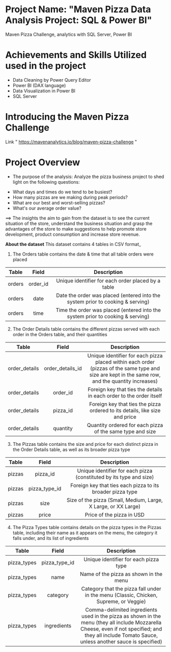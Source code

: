 # Project Name: "Maven Pizza Data Analysis Project: SQL & Power BI"
Maven Pizza Challenge, analytics with SQL Server, Power BI

# Achievements and Skills Utilized used in the project
+ Data Cleaning by Power Query Editor
+ Power BI (DAX language)
+  Data Visualization in Power BI
+   SQL Server
  
# Introducing the Maven Pizza Challenge
Link " https://mavenanalytics.io/blog/maven-pizza-challenge " 

# Project Overview
- The purpose of the analysis: Analyze the pizza business project to shed light on the following questions:
+ What days and times do we tend to be busiest?
+ How many pizzas are we making during peak periods?
+ What are our best and worst-selling pizzas?
+ What's our average order value?
  
==> The insights the aim to gain from the dataset is to see the current situation of the store, understand the business situation and grasp
the advantages of the store to make suggestions to help promote store development, product consumption and increase store revenue.

**About the dataset**
This dataset contains 4 tables in CSV format_
1. The Orders table contains the date & time that all table orders were placed

 
|    Table      |      Field       |  Description     |
| :------------:|:-------------:|:-----:|
|    orders          |       order_id     |  Unique identifier for each order placed by a table   |
|     orders         |        date      |   Date the order was placed (entered into the system prior to cooking & serving)|  
|     orders         | time     |    Time the order was placed (entered into the system prior to cooking & serving)|
  

2. The Order Details table contains the different pizzas served with each order in the Orders table, and their quantities
    
|       Table       |      Field        | Description     |
| :------------:|:-------------:|:-----:|
|    order_details          |        order_details_id      |  Unique identifier for each pizza placed within each order (pizzas of the same type and size are kept in the same row, and the quantity increases) |
|     order_details         |        order_id      |   Foreign key that ties the details in each order to the order itself |  
|     order_details         | pizza_id             |  Foreign key that ties the pizza ordered to its details, like size and price|  
|     order_details         | quantity             |    Quantity ordered for each pizza of the same type and size |
  

3. The Pizzas table contains the size and price for each distinct pizza in the Order Details table, as well as its broader pizza type
    
|       Table       |      Field        | Description     |
| :------------:|:-------------:|:-----:|
|    pizzas         |     pizza_id|	Unique identifier for each pizza (constituted by its type and size) |
|     pizzas         |      pizza_type_id	| Foreign key that ties each pizza to its broader pizza type   |
|    pizzas         |size |	Size of the pizza (Small, Medium, Large, X Large, or XX Large) |
|    pizzas         | price	| Price of the pizza in USD  |

4. The Pizza Types table contains details on the pizza types in the Pizzas table, including their name as it appears on the menu, the category it falls under, and its list of ingredients

|       Table       |      Field        | Description     |
| :------------:|:-------------:|:-----:|
|    pizza_types  |   pizza_type_id|	Unique identifier for each pizza type |
|     pizza_types	|name|	Name of the pizza as shown in the menu  |
|    pizza_types	|category	|Category that the pizza fall under in the menu (Classic, Chicken, Supreme, or Veggie) |
|    pizza_types	|ingredients	|Comma-delimited ingredients used in the pizza as shown in the menu (they all include Mozzarella Cheese, even if not specified; and they all include Tomato Sauce, unless another sauce is specified)  |


